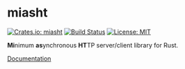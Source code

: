 miasht
======

[![Crates.io: miasht](http://meritbadge.herokuapp.com/miasht)](https://crates.io/crates/miasht)
[![Build Status](https://travis-ci.org/sile/miasht.svg?branch=master)](https://travis-ci.org/sile/miasht)
[![License: MIT](https://img.shields.io/badge/license-MIT-blue.svg)](LICENSE)

**Mi**nimum **as**ynchronous **HT**TP server/client library for Rust.

[Documentation](https://docs.rs/miasht)
